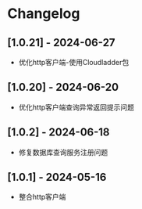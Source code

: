 # Changelog

## [1.0.21] - 2024-06-27

- 优化http客户端-使用Cloudladder包 

## [1.0.20] - 2024-06-20

- 优化http客户端查询异常返回提示问题

## [1.0.2] - 2024-06-18

- 修复数据库查询服务注册问题

## [1.0.1] - 2024-05-16

- 整合http客户端
